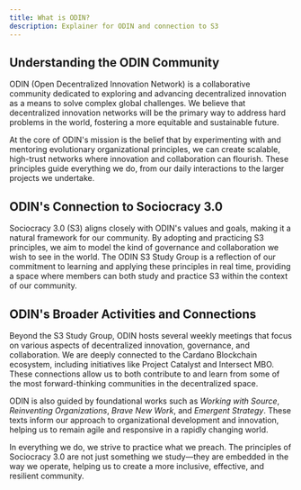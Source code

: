 ```yaml
---
title: What is ODIN?
description: Explainer for ODIN and connection to S3
---
```


<!-- # **What is ODIN?** -->

## Understanding the ODIN Community

ODIN (Open Decentralized Innovation Network) is a collaborative community dedicated to exploring and advancing decentralized innovation as a means to solve complex global challenges. We believe that decentralized innovation networks will be the primary way to address hard problems in the world, fostering a more equitable and sustainable future.

At the core of ODIN's mission is the belief that by experimenting with and mentoring evolutionary organizational principles, we can create scalable, high-trust networks where innovation and collaboration can flourish. These principles guide everything we do, from our daily interactions to the larger projects we undertake.

## ODIN's Connection to Sociocracy 3.0

Sociocracy 3.0 (S3) aligns closely with ODIN's values and goals, making it a natural framework for our community. By adopting and practicing S3 principles, we aim to model the kind of governance and collaboration we wish to see in the world. The ODIN S3 Study Group is a reflection of our commitment to learning and applying these principles in real time, providing a space where members can both study and practice S3 within the context of our community.

## ODIN's Broader Activities and Connections

Beyond the S3 Study Group, ODIN hosts several weekly meetings that focus on various aspects of decentralized innovation, governance, and collaboration. We are deeply connected to the Cardano Blockchain ecosystem, including initiatives like Project Catalyst and Intersect MBO. These connections allow us to both contribute to and learn from some of the most forward-thinking communities in the decentralized space.

ODIN is also guided by foundational works such as _Working with Source_, _Reinventing Organizations_, _Brave New Work_, and _Emergent Strategy_. These texts inform our approach to organizational development and innovation, helping us to remain agile and responsive in a rapidly changing world.

In everything we do, we strive to practice what we preach. The principles of Sociocracy 3.0 are not just something we study—they are embedded in the way we operate, helping us to create a more inclusive, effective, and resilient community.
